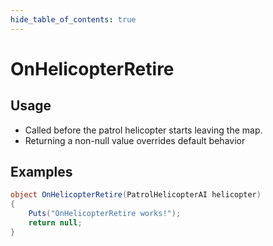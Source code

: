 ```yaml
---
hide_table_of_contents: true
---
```


# OnHelicopterRetire

## Usage

* Called before the patrol helicopter starts leaving the map.
* Returning a non-null value overrides default behavior

## Examples

```csharp title=""
object OnHelicopterRetire(PatrolHelicopterAI helicopter)
{
    Puts("OnHelicopterRetire works!");
    return null;
}
```
